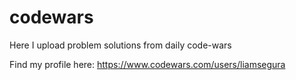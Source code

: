 # codewars
Here I upload problem solutions from daily code-wars

Find my profile here: https://www.codewars.com/users/liamsegura
